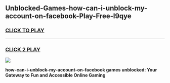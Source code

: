 
## Unblocked-Games-how-can-i-unblock-my-account-on-facebook-Play-Free-l9qye
<h3>
<a href="https://premium76.site?title=how-can-i-unblock-my-account-on-facebook&ref=23A">CLICK TO PLAY</a></h3>
<hr>

<h3>
<a href="https://premium76.site?title=how-can-i-unblock-my-account-on-facebook&ref=23A">CLICK 2 PLAY</a>
  
</h3>

<a href="https://premium76.site?title=how-can-i-unblock-my-account-on-facebook&ref=23A"><img src="https://clearcache.store/games.png"></a>


**how-can-i-unblock-my-account-on-facebook games unblocked: Your Gateway to Fun and Accessible Online Gaming**
